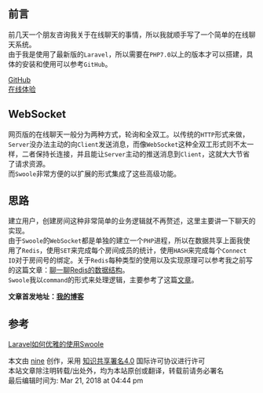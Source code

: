 ## 前言

前几天一个朋友咨询我关于在线聊天的事情，所以我就顺手写了一个简单的在线聊天系统。  
由于我是使用了最新版的`Laravel`，所以需要在`PHP7.0`以上的版本才可以搭建，具体的安装和使用可以参考`GitHub`。

[GitHub](https://github.com/nineyang/chat)  
[在线体验](http://chat.hellonine.top/)

## WebSocket

网页版的在线聊天一般分为两种方式，轮询和全双工。以传统的`HTTP`形式来做，`Server`没办法主动的向`Client`发送消息，而像`WebSocket`这种全双工形式则不太一样，二者保持长连接，并且能让`Server`主动的推送消息到`Client`，这就大大节省了请求资源。  
而`Swoole`非常方便的以扩展的形式集成了这些高级功能。

## 思路

建立用户，创建房间这种非常简单的业务逻辑就不再赘述，这里主要讲一下聊天的实现。  
由于`Swoole`的`WebSocket`都是单独的建立一个`PHP`进程，所以在数据共享上面我使用了`Redis`，使用`SET`来完成每个房间成员的统计，使用`HASH`来完成每个`Connect
ID`对于房间号的绑定。关于`Redis`每种类型的使用以及实现原理可以参考我之前写的这篇文章：[聊一聊Redis的数据结构](http://www.hellonine.top/index.php/archives/56/)。  
`Swoole`我以`command`的形式来处理逻辑，主要参考了这篇[文章](http://www.jianshu.com/p/4ad04f8ff907)。

 **文章首发地址：[我的博客](http://www.hellonine.top)**

## 参考

[Laravel如何优雅的使用Swoole](http://www.jianshu.com/p/4ad04f8ff907)

本文由 [nine](https://www.hellonine.top/index.php/author/1/) 创作，采用
[知识共享署名4.0](https://creativecommons.org/licenses/by/4.0/) 国际许可协议进行许可  
本站文章除注明转载/出处外，均为本站原创或翻译，转载前请务必署名  
最后编辑时间为: Mar 21, 2018 at 04:44 pm

